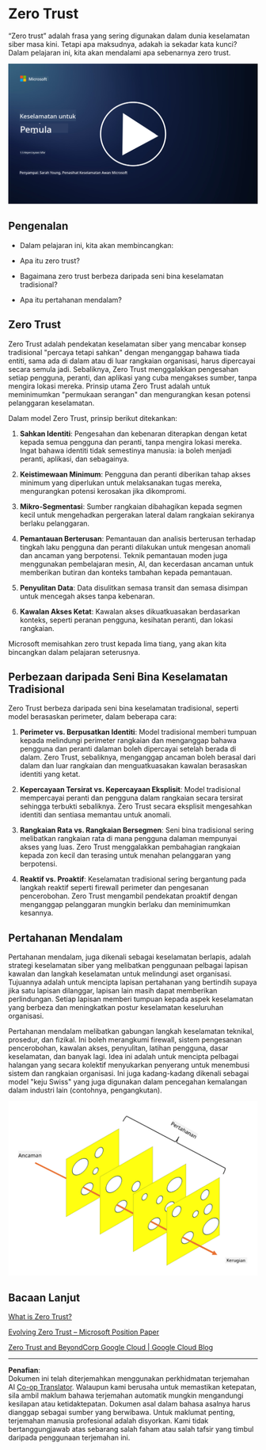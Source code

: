 <!--
CO_OP_TRANSLATOR_METADATA:
{
  "original_hash": "75f77f972d2233c584f87c1eb96c983b",
  "translation_date": "2025-09-03T23:48:48+00:00",
  "source_file": "1.5 Zero trust.md",
  "language_code": "ms"
}
-->
# Zero Trust

“Zero trust” adalah frasa yang sering digunakan dalam dunia keselamatan siber masa kini. Tetapi apa maksudnya, adakah ia sekadar kata kunci? Dalam pelajaran ini, kita akan mendalami apa sebenarnya zero trust.

[![Tonton video](../../translated_images/1-5_placeholder.36b707a8de54c96991f42d1e0a5979771993f470834d818e581c8de8c447bc5b.ms.png)](https://learn-video.azurefd.net/vod/player?id=ee1551cc-e7a5-4db6-a897-c286abe68a69)

## Pengenalan

 - Dalam pelajaran ini, kita akan membincangkan:
   
   
 - Apa itu zero trust?

   
  

 - Bagaimana zero trust berbeza daripada seni bina keselamatan tradisional?

   
   

 - Apa itu pertahanan mendalam?

## Zero Trust

Zero Trust adalah pendekatan keselamatan siber yang mencabar konsep tradisional "percaya tetapi sahkan" dengan menganggap bahawa tiada entiti, sama ada di dalam atau di luar rangkaian organisasi, harus dipercayai secara semula jadi. Sebaliknya, Zero Trust menggalakkan pengesahan setiap pengguna, peranti, dan aplikasi yang cuba mengakses sumber, tanpa mengira lokasi mereka. Prinsip utama Zero Trust adalah untuk meminimumkan "permukaan serangan" dan mengurangkan kesan potensi pelanggaran keselamatan.

Dalam model Zero Trust, prinsip berikut ditekankan:

1. **Sahkan Identiti**: Pengesahan dan kebenaran diterapkan dengan ketat kepada semua pengguna dan peranti, tanpa mengira lokasi mereka. Ingat bahawa identiti tidak semestinya manusia: ia boleh menjadi peranti, aplikasi, dan sebagainya.

2. **Keistimewaan Minimum**: Pengguna dan peranti diberikan tahap akses minimum yang diperlukan untuk melaksanakan tugas mereka, mengurangkan potensi kerosakan jika dikompromi.

3. **Mikro-Segmentasi**: Sumber rangkaian dibahagikan kepada segmen kecil untuk mengehadkan pergerakan lateral dalam rangkaian sekiranya berlaku pelanggaran.

4. **Pemantauan Berterusan**: Pemantauan dan analisis berterusan terhadap tingkah laku pengguna dan peranti dilakukan untuk mengesan anomali dan ancaman yang berpotensi. Teknik pemantauan moden juga menggunakan pembelajaran mesin, AI, dan kecerdasan ancaman untuk memberikan butiran dan konteks tambahan kepada pemantauan.

5. **Penyulitan Data**: Data disulitkan semasa transit dan semasa disimpan untuk mencegah akses tanpa kebenaran.

6. **Kawalan Akses Ketat**: Kawalan akses dikuatkuasakan berdasarkan konteks, seperti peranan pengguna, kesihatan peranti, dan lokasi rangkaian.

Microsoft memisahkan zero trust kepada lima tiang, yang akan kita bincangkan dalam pelajaran seterusnya.

## Perbezaan daripada Seni Bina Keselamatan Tradisional

Zero Trust berbeza daripada seni bina keselamatan tradisional, seperti model berasaskan perimeter, dalam beberapa cara:

1. **Perimeter vs. Berpusatkan Identiti**: Model tradisional memberi tumpuan kepada melindungi perimeter rangkaian dan menganggap bahawa pengguna dan peranti dalaman boleh dipercayai setelah berada di dalam. Zero Trust, sebaliknya, menganggap ancaman boleh berasal dari dalam dan luar rangkaian dan menguatkuasakan kawalan berasaskan identiti yang ketat.

2. **Kepercayaan Tersirat vs. Kepercayaan Eksplisit**: Model tradisional mempercayai peranti dan pengguna dalam rangkaian secara tersirat sehingga terbukti sebaliknya. Zero Trust secara eksplisit mengesahkan identiti dan sentiasa memantau untuk anomali.

3. **Rangkaian Rata vs. Rangkaian Bersegmen**: Seni bina tradisional sering melibatkan rangkaian rata di mana pengguna dalaman mempunyai akses yang luas. Zero Trust menggalakkan pembahagian rangkaian kepada zon kecil dan terasing untuk menahan pelanggaran yang berpotensi.

4. **Reaktif vs. Proaktif**: Keselamatan tradisional sering bergantung pada langkah reaktif seperti firewall perimeter dan pengesanan pencerobohan. Zero Trust mengambil pendekatan proaktif dengan menganggap pelanggaran mungkin berlaku dan meminimumkan kesannya.

## Pertahanan Mendalam

Pertahanan mendalam, juga dikenali sebagai keselamatan berlapis, adalah strategi keselamatan siber yang melibatkan penggunaan pelbagai lapisan kawalan dan langkah keselamatan untuk melindungi aset organisasi. Tujuannya adalah untuk mencipta lapisan pertahanan yang bertindih supaya jika satu lapisan dilanggar, lapisan lain masih dapat memberikan perlindungan. Setiap lapisan memberi tumpuan kepada aspek keselamatan yang berbeza dan meningkatkan postur keselamatan keseluruhan organisasi.

Pertahanan mendalam melibatkan gabungan langkah keselamatan teknikal, prosedur, dan fizikal. Ini boleh merangkumi firewall, sistem pengesanan pencerobohan, kawalan akses, penyulitan, latihan pengguna, dasar keselamatan, dan banyak lagi. Idea ini adalah untuk mencipta pelbagai halangan yang secara kolektif menyukarkan penyerang untuk menembusi sistem dan rangkaian organisasi. Ini juga kadang-kadang dikenali sebagai model "keju Swiss" yang juga digunakan dalam pencegahan kemalangan dalam industri lain (contohnya, pengangkutan).

![image](../../translated_images/swisscheese.dc1f2a129515c5af146d3fe0b5e69305e16bfb7ae348d0e4d59a02ada9f5e92b.ms.png)

## Bacaan Lanjut

[What is Zero Trust?](https://learn.microsoft.com/security/zero-trust/zero-trust-overview?WT.mc_id=academic-96948-sayoung)

[Evolving Zero Trust – Microsoft Position Paper](https://query.prod.cms.rt.microsoft.com/cms/api/am/binary/RWJJdT?WT.mc_id=academic-96948-sayoung)

[Zero Trust and BeyondCorp Google Cloud | Google Cloud Blog](https://cloud.google.com/blog/topics/developers-practitioners/zero-trust-and-beyondcorp-google-cloud)

---

**Penafian**:  
Dokumen ini telah diterjemahkan menggunakan perkhidmatan terjemahan AI [Co-op Translator](https://github.com/Azure/co-op-translator). Walaupun kami berusaha untuk memastikan ketepatan, sila ambil maklum bahawa terjemahan automatik mungkin mengandungi kesilapan atau ketidaktepatan. Dokumen asal dalam bahasa asalnya harus dianggap sebagai sumber yang berwibawa. Untuk maklumat penting, terjemahan manusia profesional adalah disyorkan. Kami tidak bertanggungjawab atas sebarang salah faham atau salah tafsir yang timbul daripada penggunaan terjemahan ini.